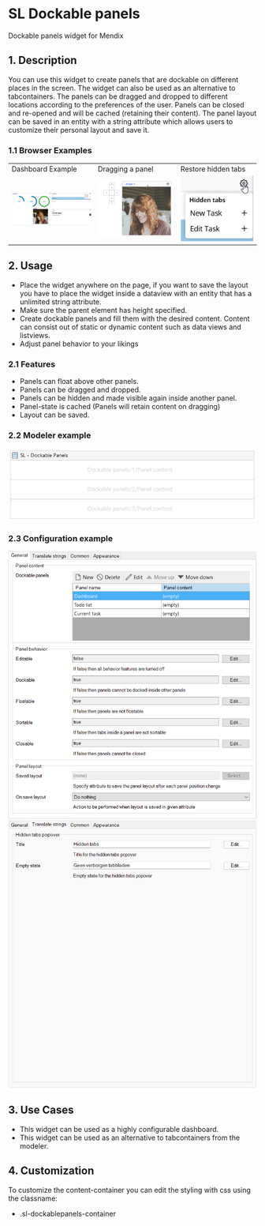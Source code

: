 # SL Dockable panels

Dockable panels widget for Mendix

## 1\. Description

You can use this widget to create panels that are dockable on different places in the screen. The widget can also be used as an alternative to tabcontainers. The panels can be dragged and dropped to different locations according to the preferences of the user. Panels can be closed and re-opened and will be cached (retaining their content). The panel layout can be saved in an entity with a string attribute which allows users to customize their personal layout and save it.

### 1.1 Browser Examples

<table><tbody><tr><td>Dashboard Example</td><td>Dragging a panel</td><td>Restore hidden tabs</td></tr><tr><td><img src="https://raw.githubusercontent.com/simplylogicninjas/sl-widget-dockablepanels/main/docs/images/dockables_browser_example.png" width="300"></td><td><img src="https://raw.githubusercontent.com/simplylogicninjas/sl-widget-dockablepanels/main/docs/images/dockables_drag_panel.png" width="300"></td><td><img src="https://raw.githubusercontent.com/simplylogicninjas/sl-widget-dockablepanels/main/docs/images/dockables_hidden_tabs.png" width="300"></td></tr></tbody></table>

## 2\. Usage

* Place the widget anywhere on the page, if you want to save the layout you have to place the widget inside a dataview with an entity that has a unlimited string attribute.
* Make sure the parent element has height specified.
* Create dockable panels and fill them with the desired content. Content can consist out of static or dynamic content such as data views and listviews.
* Adjust panel behavior to your likings

### 2.1 Features

* Panels can float above other panels.
* Panels can be dragged and dropped.
* Panels can be hidden and made visible again inside another panel.
* Panel-state is cached (Panels will retain content on dragging)
* Layout can be saved.

### 2.2 Modeler example

<img src="https://raw.githubusercontent.com/simplylogicninjas/sl-widget-dockablepanels/main/docs/images/dockablepanels_modeler_example.png" width="600">

### 2.3 Configuration example

<img src="https://raw.githubusercontent.com/simplylogicninjas/sl-widget-dockablepanels/main/docs/images/dockablepanels_general_tab.png" width="600"> <img src="https://raw.githubusercontent.com/simplylogicninjas/sl-widget-dockablepanels/main/docs/images/dockablepanels_translate_tab.png" width="600">

## 3\. Use Cases

* This widget can be used as a highly configurable dashboard.
* This widget can be used as an alternative to tabcontainers from the modeler.

## 4\. Customization

To customize the content-container you can edit the styling with css using the classname:

* .sl-dockablepanels-container